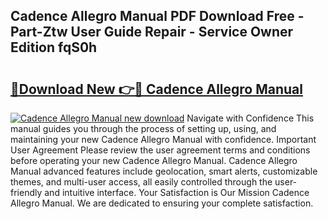 ## Cadence Allegro Manual PDF Download Free - Part-Ztw User Guide Repair - Service Owner Edition fqS0h

# <h2><a href="http://bc48140.oget.top/?id=Cadence+Allegro+Manual">🔗Download New 👉🔴 Cadence Allegro Manual</a></h2>

[![Cadence Allegro Manual new download](https://i.imgur.com/5g1atiW.png)](http://bc48140.oget.top/?id=Cadence+Allegro+Manual)
Navigate with Confidence This manual guides you through the process of setting up, using, and maintaining your new Cadence Allegro Manual with confidence. Important User Agreement Please review the user agreement terms and conditions before operating your new Cadence Allegro Manual. Cadence Allegro Manual advanced features include geolocation, smart alerts, customizable themes, and multi-user access, all easily controlled through the user-friendly and intuitive interface. Your Satisfaction is Our Mission Cadence Allegro Manual. We are dedicated to ensuring your complete satisfaction.
